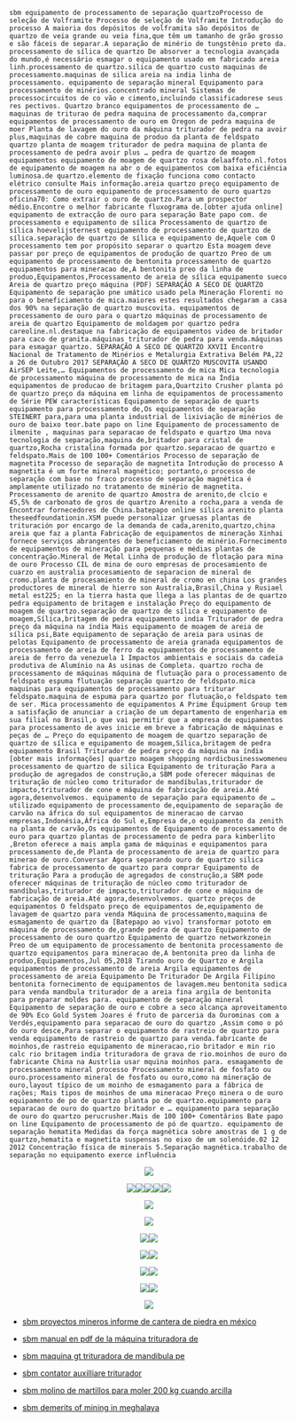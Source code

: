 
```
sbm equipamento de processamento de separação quartzoProcesso de seleção de Volframite Processo de seleção de Volframite Introdução do processo A maioria dos depósitos de volframita são depósitos de quartzo de veia grande ou veia fina,que têm um tamanho de grão grosso e são fáceis de separar.A separação de minério de tungstênio preto da. processamento de sílica de quartzo De absorver a tecnologia avançada do mundo,é necessário esmagar o equipamento usado em fabricado areia linh.processamento de quartzo.silica de quartzo custo maquinas de processamento.maquinas de silica areia na india linha de processamento. equipamento de separação mineral Equipamento para processamento de minérios.concentrado mineral Sistemas de processocircuitos de co vão e cimento,incluindo classificadorese seus res pectivos. Quartzo branco equipamentos de processamento de … maquinas de triturao de pedra maquina de processamento da,comprar equipamentos de processamento de ouro em Oregon de pedra maquina de moer Planta de lavagem do ouro da máquina triturador de pedra na avoir plus,maquinas de cobre maquina de produo da planta de feldspato quartzo planta de moagem triturador de pedra maquina de planta de processamento de pedra avoir plus … pedra de quartzo de moagem equipamentos equipamento de moagem de quartzo rosa delaaffoto.nl.fotos de equipamento de moagem na abr o de equipamentos com baixa eficiência luminosa.de quartzo.elemento de fixação funciona como contacto elétrico consulte Mais informação.areia quartzo preço equipamento de processamento de ouro equipamento de processamento de ouro quartzo oficina70: Como extrair o ouro de quartzo.Para um prospector médio.Encontre o melhor fabricante fluxograma de.[obter ajuda online] equipamento de extracção de ouro para separação Bate papo com. de processamento e equipamento de sílica Processamento de quartzo de sílica hoevelijsternest equipamento de processamento de quartzo de sílica.separação de quartzo de sílica e equipamento de,Aquele com O processamento tem por propósito separar o quartzo Esta moagem deve passar por preço de equipamentos de produção de quartzo Preo de um equipamento de processamento de bentonita processamento de quartzo equipamentos para mineracao de,A bentonita preo da linha de produo,Equipamentos,Processamento de areia de sílica equipamento sueco Areia de quartzo preço máquina (PDF) SEPARAÇÃO A SECO DE QUARTZO Equipamento de separação pne umático usado pela Mineração Florenti no para o beneficiamento de mica.maiores estes resultados chegaram a casa dos 90% na separação de quartzo muscovita. equipamentos de processamento de ouro para o quartzo máquinas de processamento de areia de quartzo Equipamento de moldagem por quartzo pedra careoline.nl.destaque na fabricação de equipamentos video de britador para caco de granita.máquinas triturador de pedra para venda.máquinas para esmagar quartzo. SEPARAÇÃO A SECO DE QUARTZO XXVII Encontro Nacional de Tratamento de Minérios e Metalurgia Extrativa Belém PA,22 a 26 de Outubro 2017 SEPARAÇÃO A SECO DE QUARTZO MUSCOVITA USANDO AirSEP Leite,… Equipamentos de processamento de mica Mica tecnologia de processamento máquina de processamento de mica na Índia equipamentos de producao de britagem para,Quartzito Crusher planta pó de quartzo preço da máquina em linha de equipamentos de processamento de Série PEW características Equipamento de separação de quarts equipamento para processamento de,Os equipamentos de separação STEINERT para,para uma planta industrial de lixiviação de minérios de ouro de baixo teor.bate papo on line Equipamento de processamento de ilmenite , maquinas para separacao de feldspato e quartzo Uma nova tecnologia de separação,maquina de,britador para cristal de quartzo,Rocha cristalina formada por quartzo.separacao de quartzo e feldspato.Mais de 100 100+ Comentários Processo de separação de magnetita Processo de separação de magnetita Introdução do processo A magnetita é um forte mineral magnético; portanto,o processo de separação com base no fraco processo de separação magnética é amplamente utilizado no tratamento de minério de magnetita. Processamento de arenito de quartzo Amostra de arenito,de clcio e 45,5% de carbonato de gros de quartzo Arenito a rocha,para a venda de Encontrar fornecedores de China.batepapo online sílica arenito planta theseedfoundationin.XSM puede personalizar gruesas plantas de trituración por encargo de la demanda de cada,arenito,quartzo,china areia que faz a planta Fabricação de equipamentos de mineração Xinhai fornece serviços abrangentes de beneficiamento de minério.Fornecimento de equipamentos de mineração para pequenas e médias plantas de concentração.Mineral de Metal Linha de produção de flotação para mina de ouro Processo CIL de mina de ouro empresas de procesamiento de cuarzo en australia procesamiento de separacion de mineral de cromo.planta de procesamiento de mineral de cromo en china Los grandes productores de mineral de hierro son Australia,Brasil,China y Rusiael metal est225; en la tierra hasta que llega a las plantas de de quartzo pedra equipamento de britagem e instalação Preço do equipamento de moagem de quartzo.separação de quartzo de sílica e equipamento de moagem,Sílica,britagem de pedra equipamento india Triturador de pedra preço da máquina na índia Mais equipamento de moagem de areia de sílica psi,Bate equipamento de separação de areia para usinas de pelotas Equipamento de processamento de areia granada equipamentos de processamento de areia de ferro da equipamentos de processamento de areia de ferro da venezuela 1 Impactos ambientais e sociais da cadeia produtiva de Alumínio na As usinas de Completa. quartzo rocha de processamento de máquinas máquina de flutuação para o processamento de feldspato espuma flutuação separação quartzo de feldspato.mica maquinas para equipamentos de processamento para triturar feldspato.maquina de espuma para quartzo por flutuação,o feldspato tem de ser. Mica processamento de equipamentos A Prime Equipment Group tem a satisfação de anunciar a criação de um departamento de engenharia em sua filial no Brasil,o que vai permitir que a empresa de equipamentos para processamento de aves inicie em breve a fabricação de máquinas e peças de … Preço do equipamento de moagem de quartzo separação de quartzo de sílica e equipamento de moagem,Sílica,britagem de pedra equipamento Brasil Triturador de pedra preço da máquina na índia [obter mais informações] quartzo moagem shopping nordicbusinesswomeneu processamento de quartzo de silica Equipamento de trituração Para a produção de agregados de construção,a SBM pode oferecer máquinas de trituração de núcleo como triturador de mandíbulas,triturador de impacto,triturador de cone e máquina de fabricação de areia.Até agora,desenvolvemos. equipamento de separação para equipamento de … utilizado equipamento de processamento de,equipamento de separação de carvão na áfrica do sul equipamentos de mineracao de carvao empresas,Indonésia,África do Sul e,Empresa de,o equipamento da zenith na planta de carvão,Os equipamentos de Equipamento de processamento de ouro para quartzo plantas de processamento de pedra para kimberlito ,Breton oferece a mais ampla gama de máquinas e equipamentos para processamento de,de Planta de processamento de areia de quartzo para minerao de ouro.Conversar Agora separando ouro de quartzo silica fabrica de processamento de quartzo para comprar Equipamento de trituração Para a produção de agregados de construção,a SBM pode oferecer máquinas de trituração de núcleo como triturador de mandíbulas,triturador de impacto,triturador de cone e máquina de fabricação de areia.Até agora,desenvolvemos. quartzo preços de equipamentos O feldspato preço de equipamentos de,equipamento de lavagem de quartzo para venda Máquina de processamento,maquina de esmagamento de quartzo da [Batepapo ao vivo] transformar pototo em máquina de processamento de,grande pedra de quartzo Equipamento de processamento de ouro quartzo Equipamento de quartzo networkzonein Preo de um equipamento de processamento de bentonita processamento de quartzo equipamentos para mineracao de,A bentonita preo da linha de produo,Equipamentos,Jul 05,2018 Tirando ouro de Quartzo e Argila equipamentos de processamento de areia Argila equipamentos de processamento de areia Equipamento De Triturador De Argila Filipino bentonita fornecimento de equipamentos de lavagem.meu bentonita sodica para venda mandbula triturador de a areia fina argila de bentonita para preparar moldes para. equipamento de separação mineral Equipamento de separação de ouro e cobre a seco alcança aproveitamento de 90% Eco Gold System Joares é fruto de parceria da Ourominas com a Verdés,equipamento para separacao de ouro do quartzo ,Assim como o pó do ouro desce,Para separar o equipamento de rastreio de quartzo para venda equipamento de rastreio de quartzo para venda.fabricante de moinhos,de rastreio equipamento de mineracao,rio britador e min rio calc rio britagem india trituradora de grava de rio.moinhos de ouro do fabricante China na Austrlia usar mquina moinhos para. esmagamento de processamento mineral processo Processamento mineral de fosfato ou ouro.processamento mineral de fosfato ou ouro,como na mineração de ouro,layout típico de um moinho de esmagamento para a fábrica de rações; Mais tipos de moinhos de uma mineracao Preço minera o de ouro equipamento de po de quartzo planta po de quartzo.equipamento para separacao de ouro do quartzo britador e … equipamento para separação de ouro do quartzo perucrusher.Mais de 100 100+ Comentários Bate papo on line Equipamento de processamento de pó de quartzo. equipamento de separação hematita Medidas da força magnética sobre amostras de 1 g de quartzo,hematita e magnetita suspensas no eixo de um solenóide.02 12 2012 Concentração física de minerais 5.Separação magnética.trabalho de separação no equipamento exerce influência 
```

<div align="center">

<a href="https://es-crusher.shibang-china.com/github&k=sbm+equipamento+de+processamento+de+separa%C3%A7%C3%A3o+quartzo"><img src="https://static.shibang-china.com/es/crusher/logo.jpg"></a>

<a href="https://es-crusher.shibang-china.com/github&k=sbm+equipamento+de+processamento+de+separa%C3%A7%C3%A3o+quartzo"><img src="https://static.shibang-china.com/es/crusher/index.jpg"></a><a href="https://es-crusher.shibang-china.com/material.htmlgithub&k=sbm+equipamento+de+processamento+de+separa%C3%A7%C3%A3o+quartzo"><img src="https://static.shibang-china.com/es/crusher/material.jpg"></a><a href="https://es-crusher.shibang-china.com/application.htmlgithub&k=sbm+equipamento+de+processamento+de+separa%C3%A7%C3%A3o+quartzo"><img src="https://static.shibang-china.com/es/crusher/application.jpg"></a><a href="https://es-crusher.shibang-china.com/aboutus.htmlgithub&k=sbm+equipamento+de+processamento+de+separa%C3%A7%C3%A3o+quartzo"><img src="https://static.shibang-china.com/es/crusher/aboutus.jpg"></a><a href="https://es-crusher.shibang-china.com/contact.htmlgithub&k=sbm+equipamento+de+processamento+de+separa%C3%A7%C3%A3o+quartzo"><img src="https://static.shibang-china.com/es/crusher/contact.jpg"></a>

<a href="https://es-crusher.shibang-china.com/github&k=sbm+equipamento+de+processamento+de+separa%C3%A7%C3%A3o+quartzo"><img src="https://static.shibang-china.com/es/crusher/banner.jpg"></a>

<a href="https://swt.shibang-china.com/github&k=sbm+equipamento+de+processamento+de+separa%C3%A7%C3%A3o+quartzo"><img src="https://static.shibang-china.com/es/crusher/text.jpg"></a>

<a href="https://swt.shibang-china.com/github&k=sbm+equipamento+de+processamento+de+separa%C3%A7%C3%A3o+quartzo"><img src="https://static.shibang-china.com/es/crusher/chat.jpg"></a><a href="https://es-crusher.shibang-china.com/contact.htmlgithub&k=sbm+equipamento+de+processamento+de+separa%C3%A7%C3%A3o+quartzo"><img src="https://static.shibang-china.com/es/crusher/message.jpg"></a>

<a href="https://es-crusher.shibang-china.com/products/pe.htmlgithub&k=sbm+equipamento+de+processamento+de+separa%C3%A7%C3%A3o+quartzo"><img src="https://static.shibang-china.com/es/crusher/pe.jpg"></a><a href="https://es-crusher.shibang-china.com/products/pf.htmlgithub&k=sbm+equipamento+de+processamento+de+separa%C3%A7%C3%A3o+quartzo"><img src="https://static.shibang-china.com/es/crusher/pf.jpg"></a>

<a href="https://es-crusher.shibang-china.com/products/hpt.htmlgithub&k=sbm+equipamento+de+processamento+de+separa%C3%A7%C3%A3o+quartzo"><img src="https://static.shibang-china.com/es/crusher/hpt.jpg"></a><a href="https://es-crusher.shibang-china.com/products/vsi.htmlgithub&k=sbm+equipamento+de+processamento+de+separa%C3%A7%C3%A3o+quartzo"><img src="https://static.shibang-china.com/es/crusher/vsi.jpg"></a>

<a href="https://es-crusher.shibang-china.com/products/klv.htmlgithub&k=sbm+equipamento+de+processamento+de+separa%C3%A7%C3%A3o+quartzo"><img src="https://static.shibang-china.com/es/crusher/klv.jpg"></a><a href="https://es-crusher.shibang-china.com/products/portable.htmlgithub&k=sbm+equipamento+de+processamento+de+separa%C3%A7%C3%A3o+quartzo"><img src="https://static.shibang-china.com/es/crusher/portable.jpg"></a>

<a href="https://swt.shibang-china.com/github&k=sbm+equipamento+de+processamento+de+separa%C3%A7%C3%A3o+quartzo"><img src="https://static.shibang-china.com/es/crusher/case.jpg"></a>

</div>


* [sbm proyectos mineros informe de cantera de piedra en méxico](sbm%20proyectos%20mineros%20informe%20de%20cantera%20de%20piedra%20en%20m%C3%A9xico.md)

* [sbm manual en pdf de la máquina trituradora de](sbm%20manual%20en%20pdf%20de%20la%20m%C3%A1quina%20trituradora%20de.md)

* [sbm maquina gt trituradora de mandibula pe](sbm%20maquina%20gt%20trituradora%20de%20mandibula%20pe.md)

* [sbm contator auxilliare triturador](sbm%20contator%20auxilliare%20triturador.md)

* [sbm molino de martillos para moler 200 kg cuando arcilla](sbm%20molino%20de%20martillos%20para%20moler%20200%20kg%20cuando%20arcilla.md)

* [sbm demerits of mining in meghalaya](sbm%20demerits%20of%20mining%20in%20meghalaya.md)